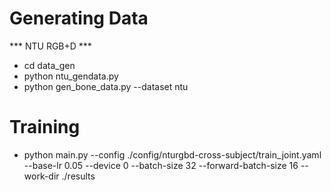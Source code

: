 # Generating Data
*** NTU RGB+D ***
- cd data_gen
- python ntu_gendata.py
- python gen_bone_data.py --dataset ntu

# Training
- python main.py --config ./config/nturgbd-cross-subject/train_joint.yaml --base-lr 0.05 --device 0 --batch-size 32 --forward-batch-size 16 --work-dir ./results